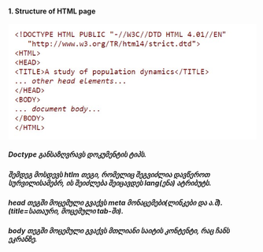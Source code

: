 #### 1. Structure of HTML page

 ![Html structure](./assets/html.jpg)

##### Doctype განსაზღვრავს დოკუმენტის ტიპს.
##### შემდეგ მოსდევს htlm თეგი, რომელიც შეგვიძლია დავწეროთ სურვილისამებრ, ის შეიძლება შეიცავდეს lang(ენა) ატრიბუტს.
##### head თეგში მოცემული გვაქვს meta მონაცემები(ლინკები და ა.შ).(title=სათაური, მოცემული tab-ში).
##### body თეგში მოცემული გვაქვს მთლიანი საიტის კონტენტი, რაც ჩანს ეკრანზე.
